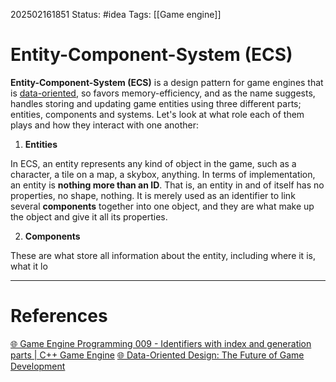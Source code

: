 202502161851
Status: #idea
Tags: [[Game engine]]

# Entity-Component-System (ECS)

**Entity-Component-System (ECS)** is a design pattern for game engines that is [data-oriented](Data-oriented%20design.md), so favors memory-efficiency, and as the name suggests, handles storing and updating game entities using three different parts; entities, components and systems. Let's look at what role each of them plays and how they interact with one another:

1. **Entities**

In ECS, an entity represents any kind of object in the game, such as a character, a tile on a map, a skybox, anything. In terms of implementation, an entity is **nothing more than an ID**. That is, an entity in and of itself has no properties, no shape, nothing. It is merely used as an identifier to link several **components** together into one object, and they are what make up the object and give it all its properties.

2. **Components**

These are what store all information about the entity, including where it is, what it lo

___
# References
[🌐 Game Engine Programming 009 - Identifiers with index and generation parts | C++ Game Engine](https://www.youtube.com/watch?v=rT599NDbkN4&list=PLU2nPsAdxKWQYxkmQ3TdbLsyc1l2j25XM&index=9)
[🌐 Data-Oriented Design: The Future of Game Development](https://www.youtube.com/watch?v=wG2Y42qArHY)